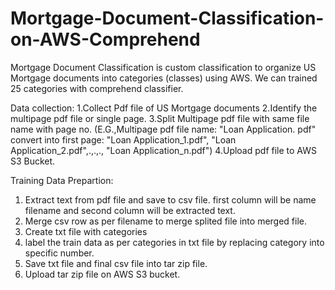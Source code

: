 # Mortgage-Document-Classification-on-AWS-Comprehend
Mortgage Document Classification is custom classification to organize US Mortgage documents into categories (classes) using AWS.
We can trained 25 categories with comprehend classifier.

Data collection:
1.Collect Pdf file of US Mortgage documents
2.Identify the multipage pdf file or single page.
3.Split Multipage pdf file with same file name with page no.
(E.G.,Multipage pdf file name: "Loan Application. pdf" convert into first page: "Loan Application_1.pdf", "Loan Application_2.pdf",.,.,., "Loan Application_n.pdf")
4.Upload pdf file to AWS S3 Bucket.

Training Data Prepartion:
1. Extract text from pdf file and save to csv file. first column will be name filename and second column will be extracted text.
2. Merge csv row as per filename to merge splited file into merged file.
3. Create txt file with categories
4. label the train data as per categories in txt file by replacing category into specific number.
5. Save txt file and final csv file into tar zip file.
6. Upload tar zip file on AWS S3 bucket.
